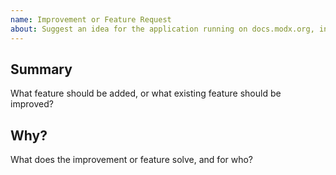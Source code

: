 ```yaml
---
name: Improvement or Feature Request
about: Suggest an idea for the application running on docs.modx.org, including the design. For content-related suggestions, please visit modxorg/Docs
---
```


## Summary

What feature should be added, or what existing feature should be improved?

## Why?

What does the improvement or feature solve, and for who? 
